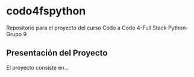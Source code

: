 # codo4fspython
Repositorio para el proyecto del curso Codo a Codo 4-Full Stack Python-Grupo 9

## Presentación del Proyecto
El proyecto consiste en...
